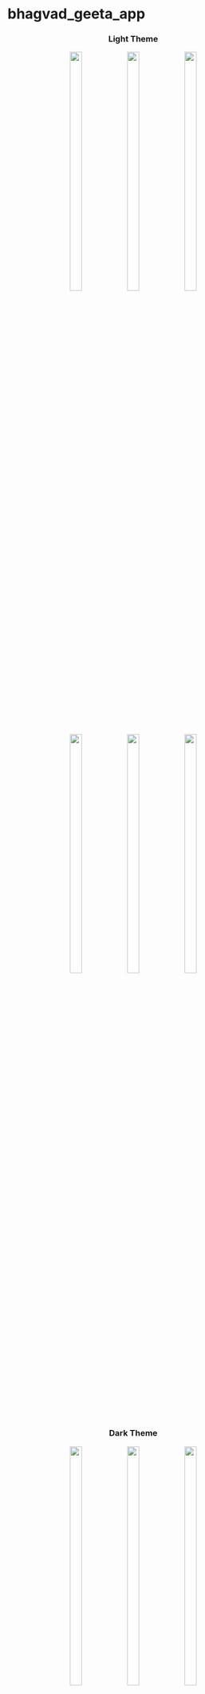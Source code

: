 # bhagvad_geeta_app

<div align = "center">

 
  ### Light Theme
    
 <div align = "cente">
    <img src = "https://github.com/user-attachments/assets/ec49781b-80c0-41fa-8143-6d775dab05f0"  height=35% width=22%  />
   <img src = "https://github.com/user-attachments/assets/48fb89ae-93d6-4c50-a650-59d51fd4331e"  height=35% width=22%  />
   <img src = "https://github.com/user-attachments/assets/a2af92d0-319f-4bff-9914-2cb4456ac547"  height=35% width=22%  />
 
 </div>
 <div align = "cente">
    <img src = "https://github.com/user-attachments/assets/08c4ba49-d252-45b5-8f52-58fc297bc92b"  height=35% width=22%  />
   <img src = "https://github.com/user-attachments/assets/1f1ba33e-3b8a-40e4-80e0-1c84ba52acbb"  height=35% width=22%  />
   <img src = "https://github.com/user-attachments/assets/27d6f948-cbc9-40da-a958-41e1acc5b399"  height=35% width=22%  />
 
 </div>

 ### Dark Theme

 <div align = "cente">
    <img src = "https://github.com/user-attachments/assets/9e52d577-9a63-4288-9742-7535250541f8"  height=35% width=22%  />
   <img src = "https://github.com/user-attachments/assets/8e46f7ed-e675-4d65-9953-bdf520a5e7e5"  height=35% width=22%  />
   <img src = "https://github.com/user-attachments/assets/c7df6255-25fb-454a-b421-fd4b69507944"  height=35% width=22%  />
 
 </div>
 <div align = "cente">
    <img src = "https://github.com/user-attachments/assets/31f65b52-bb27-4fab-b411-73c64c7dd46c"  height=35% width=22%  />
   <img src = "https://github.com/user-attachments/assets/565da58c-927e-4b35-8f3b-9519f29e0935"  height=35% width=22%  />
   <img src = "https://github.com/user-attachments/assets/c69efd95-5fd3-4313-ab95-08b13c0cfb1d"  height=35% width=22%  />
 
 </div>
 <video height="450" src="" />
</div>
